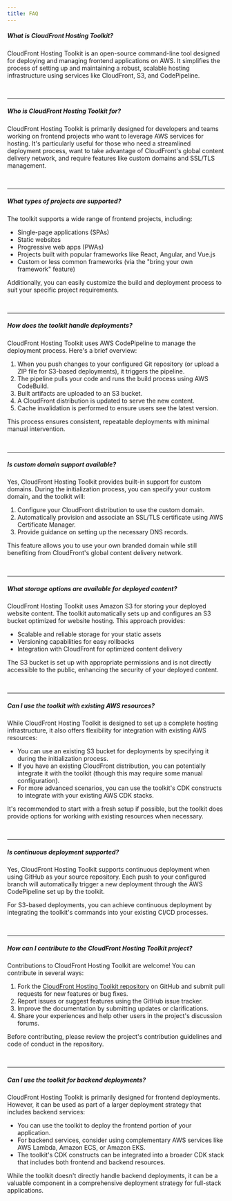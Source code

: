 ```yaml
---
title: FAQ
---
```


##### What is CloudFront Hosting Toolkit?

CloudFront Hosting Toolkit is an open-source command-line tool designed for deploying and managing frontend applications on AWS. It simplifies the process of setting up and maintaining a robust, scalable hosting infrastructure using services like CloudFront, S3, and CodePipeline.

<br />

---

##### Who is CloudFront Hosting Toolkit for?

CloudFront Hosting Toolkit is primarily designed for developers and teams working on frontend projects who want to leverage AWS services for hosting. It's particularly useful for those who need a streamlined deployment process, want to take advantage of CloudFront's global content delivery network, and require features like custom domains and SSL/TLS management.

<br />

---

##### What types of projects are supported?

The toolkit supports a wide range of frontend projects, including:
- Single-page applications (SPAs)
- Static websites
- Progressive web apps (PWAs)
- Projects built with popular frameworks like React, Angular, and Vue.js
- Custom or less common frameworks (via the "bring your own framework" feature)

Additionally, you can easily customize the build and deployment process to suit your specific project requirements.

<br />

---

##### How does the toolkit handle deployments?

CloudFront Hosting Toolkit uses AWS CodePipeline to manage the deployment process. Here's a brief overview:

1. When you push changes to your configured Git repository (or upload a ZIP file for S3-based deployments), it triggers the pipeline.
2. The pipeline pulls your code and runs the build process using AWS CodeBuild.
3. Built artifacts are uploaded to an S3 bucket.
4. A CloudFront distribution is updated to serve the new content.
5. Cache invalidation is performed to ensure users see the latest version.

This process ensures consistent, repeatable deployments with minimal manual intervention.

<br />

---

##### Is custom domain support available?

Yes, CloudFront Hosting Toolkit provides built-in support for custom domains. During the initialization process, you can specify your custom domain, and the toolkit will:

1. Configure your CloudFront distribution to use the custom domain.
2. Automatically provision and associate an SSL/TLS certificate using AWS Certificate Manager.
3. Provide guidance on setting up the necessary DNS records.

This feature allows you to use your own branded domain while still benefiting from CloudFront's global content delivery network.

<br />

---

##### What storage options are available for deployed content?

CloudFront Hosting Toolkit uses Amazon S3 for storing your deployed website content. The toolkit automatically sets up and configures an S3 bucket optimized for website hosting. This approach provides:

- Scalable and reliable storage for your static assets
- Versioning capabilities for easy rollbacks
- Integration with CloudFront for optimized content delivery

The S3 bucket is set up with appropriate permissions and is not directly accessible to the public, enhancing the security of your deployed content.

<br />

---

##### Can I use the toolkit with existing AWS resources?

While CloudFront Hosting Toolkit is designed to set up a complete hosting infrastructure, it also offers flexibility for integration with existing AWS resources:

- You can use an existing S3 bucket for deployments by specifying it during the initialization process.
- If you have an existing CloudFront distribution, you can potentially integrate it with the toolkit (though this may require some manual configuration).
- For more advanced scenarios, you can use the toolkit's CDK constructs to integrate with your existing AWS CDK stacks.

It's recommended to start with a fresh setup if possible, but the toolkit does provide options for working with existing resources when necessary.

<br />

---

##### Is continuous deployment supported?

Yes, CloudFront Hosting Toolkit supports continuous deployment when using GitHub as your source repository. Each push to your configured branch will automatically trigger a new deployment through the AWS CodePipeline set up by the toolkit.

For S3-based deployments, you can achieve continuous deployment by integrating the toolkit's commands into your existing CI/CD processes.

<br />

---

##### How can I contribute to the CloudFront Hosting Toolkit project?

Contributions to CloudFront Hosting Toolkit are welcome! You can contribute in several ways:

1. Fork the [CloudFront Hosting Toolkit repository](https://github.com/awslabs/cloudfront-hosting-toolkit) on GitHub and submit pull requests for new features or bug fixes.
2. Report issues or suggest features using the GitHub issue tracker.
3. Improve the documentation by submitting updates or clarifications.
4. Share your experiences and help other users in the project's discussion forums.

Before contributing, please review the project's contribution guidelines and code of conduct in the repository.

<br />

---

##### Can I use the toolkit for backend deployments?

CloudFront Hosting Toolkit is primarily designed for frontend deployments. However, it can be used as part of a larger deployment strategy that includes backend services:

- You can use the toolkit to deploy the frontend portion of your application.
- For backend services, consider using complementary AWS services like AWS Lambda, Amazon ECS, or Amazon EKS.
- The toolkit's CDK constructs can be integrated into a broader CDK stack that includes both frontend and backend resources.

While the toolkit doesn't directly handle backend deployments, it can be a valuable component in a comprehensive deployment strategy for full-stack applications.